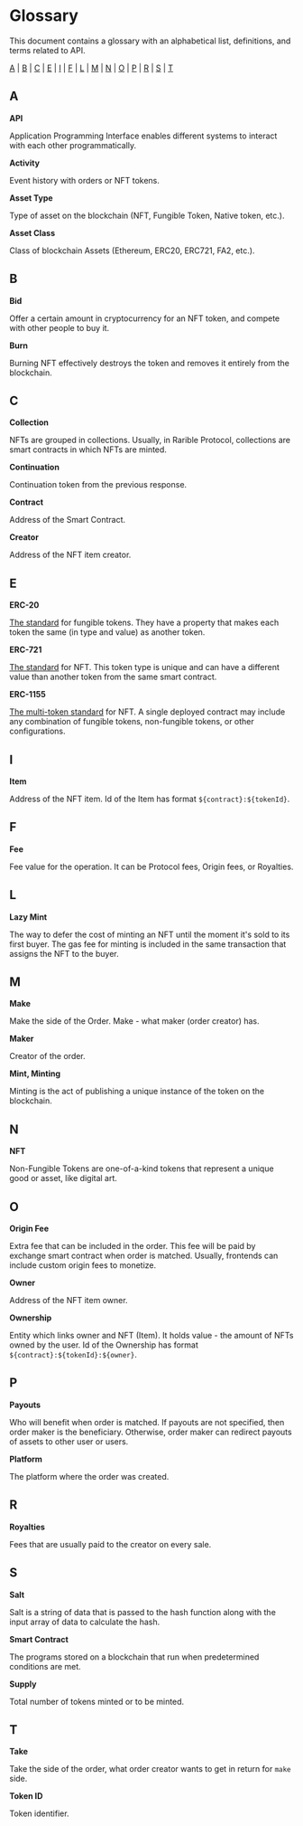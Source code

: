 # Glossary

This document contains a glossary with an alphabetical list, definitions, and terms related to API.

[A](glossary.md#a)  |  [B](glossary.md#b)  |  [C](glossary.md#c)  |  [E](glossary.md#e)  |  [I](glossary.md#i)  |  [F](glossary.md#f)  |  [L](glossary.md#l)  |  [M](glossary.md#m)  |  [N](glossary.md#n)  |  [O](glossary.md#o)  |  [P](glossary.md#p)  |  [R](glossary.md#r)  |  [S](glossary.md#s)  |  [T](glossary.md#t)

## A

**API**

Application Programming Interface enables different systems to interact with each other programmatically.

**Activity**

Event history with orders or NFT tokens.

**Asset Type**

Type of asset on the blockchain (NFT, Fungible Token, Native token, etc.).

**Asset Class**

Class of blockchain Assets (Ethereum, ERC20, ERC721, FA2, etc.).

## B

**Bid**

Offer a certain amount in cryptocurrency for an NFT token, and compete with other people to buy it.

**Burn**

Burning NFT effectively destroys the token and removes it entirely from the blockchain.

## C

**Collection**

NFTs are grouped in collections. Usually, in Rarible Protocol, collections are smart contracts in which NFTs are minted.

**Continuation**

Continuation token from the previous response.

**Contract**

Address of the Smart Contract.

**Creator**

Address of the NFT item creator.

## E

**ERC-20**

[The standard](https://eips.ethereum.org/EIPS/eip-20) for fungible tokens. They have a property that makes each token the same (in type and value) as another token.

**ERC-721**

[The standard](https://eips.ethereum.org/EIPS/eip-721) for NFT. This token type is unique and can have a different value than another token from the same smart contract.

**ERC-1155**

[The multi-token standard](https://eips.ethereum.org/EIPS/eip-1155) for NFT. A single deployed contract may include any combination of fungible tokens, non-fungible tokens, or other configurations.

## I

**Item**

Address of the NFT item. Id of the Item has format `${contract}:${tokenId}`.

## F

**Fee**

Fee value for the operation. It can be Protocol fees, Origin fees, or Royalties.

## L

**Lazy Mint**

The way to defer the cost of minting an NFT until the moment it's sold to its first buyer. The gas fee for minting is included in the same transaction that assigns the NFT to the buyer.

## M

**Make**

Make the side of the Order. Make - what maker (order creator) has.

**Maker**

Creator of the order.

**Mint, Minting**

Minting is the act of publishing a unique instance of the token on the blockchain.

## N

**NFT**

Non-Fungible Tokens are one-of-a-kind tokens that represent a unique good or asset, like digital art.

## O

**Origin Fee**

Extra fee that can be included in the order. This fee will be paid by exchange smart contract when order is matched. Usually, frontends can include custom origin fees to monetize.

**Owner**

Address of the NFT item owner.

**Ownership**

Entity which links owner and NFT (Item). It holds value - the amount of NFTs owned by the user. Id of the Ownership has format `${contract}:${tokenId}:${owner}`.

## P

**Payouts**

Who will benefit when order is matched. If payouts are not specified, then order maker is the beneficiary. Otherwise, order maker can redirect payouts of assets to other user or users.

**Platform**

The platform where the order was created.

## R

**Royalties**

Fees that are usually paid to the creator on every sale.

## S

**Salt**

Salt is a string of data that is passed to the hash function along with the input array of data to calculate the hash.

**Smart Contract**

The programs stored on a blockchain that run when predetermined conditions are met.

**Supply**

Total number of tokens minted or to be minted.

## T

**Take**

Take the side of the order, what order creator wants to get in return for `make` side.

**Token ID**

Token identifier.
